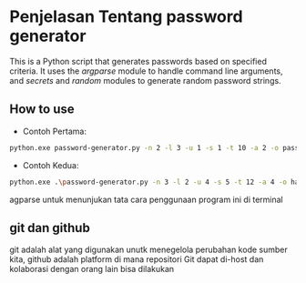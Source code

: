 # Penjelasan Tentang password generator
This is a Python script that generates passwords based on specified criteria. It uses the *argparse* module to handle command line arguments, and *secrets* and *random* modules to generate random password strings.

## How to use
- Contoh Pertama: 
```bash
python.exe password-generator.py -n 2 -l 3 -u 1 -s 1 -t 10 -a 2 -o passwords.txt
```
- Contoh Kedua: 
```bash
python.exe .\password-generator.py -n 3 -l 2 -u 4 -s 5 -t 12 -a 4 -o hasil-passwordku.txt
```

agparse untuk menunjukan tata cara penggunaan program ini di terminal

## git dan github
git adalah alat yang digunakan unutk menegelola perubahan kode sumber kita, 
github adalah platform di mana repositori Git dapat di-host dan kolaborasi dengan orang lain bisa dilakukan
